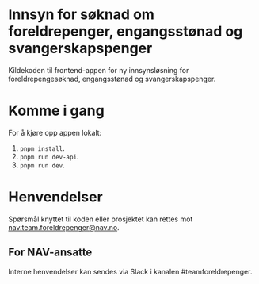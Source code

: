 # Innsyn for søknad om foreldrepenger, engangsstønad og svangerskapspenger

Kildekoden til frontend-appen for ny innsynsløsning for foreldrepengesøknad, engangsstønad og svangerskapspenger.

# Komme i gang

For å kjøre opp appen lokalt:

1.  `pnpm install`.
2.  `pnpm run dev-api`.
3.  `pnpm run dev`.

# Henvendelser

Spørsmål knyttet til koden eller prosjektet kan rettes mot nav.team.foreldrepenger@nav.no.

## For NAV-ansatte

Interne henvendelser kan sendes via Slack i kanalen #teamforeldrepenger.

